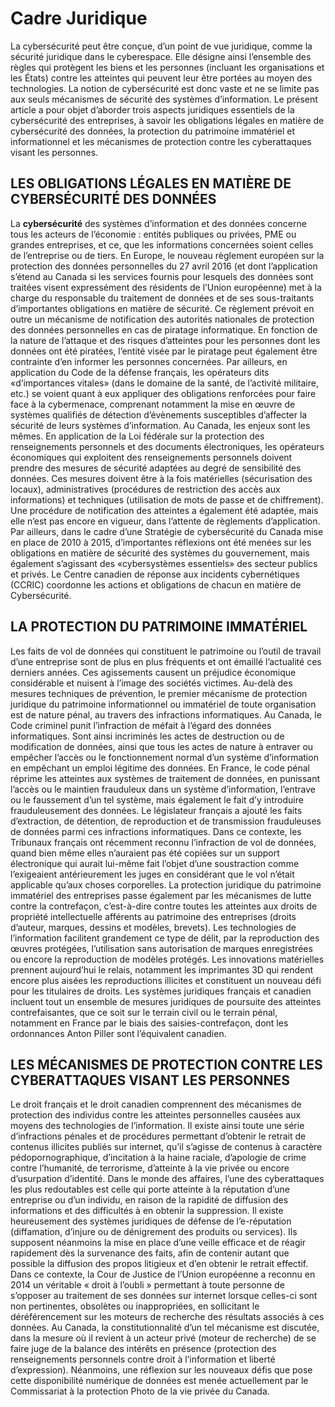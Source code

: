 
# Cadre Juridique


La cybersécurité peut être conçue, d’un point de vue juridique, comme la sécurité juridique dans le cyberespace. Elle désigne ainsi l’ensemble des règles qui protègent les biens et les personnes (incluant les organisations et les États) contre les atteintes qui peuvent leur être portées au moyen des technologies. La notion de cybersécurité est donc vaste et ne se limite pas aux seuls mécanismes de sécurité des systèmes d’information. Le présent article a pour objet d’aborder trois aspects juridiques essentiels de la cybersécurité des entreprises, à savoir les obligations légales en matière de cybersécurité des données, la protection du patrimoine immatériel et informationnel et les mécanismes de protection contre les cyberattaques visant les personnes.

## LES OBLIGATIONS LÉGALES EN MATIÈRE DE CYBERSÉCURITÉ DES DONNÉES
La **cybersécurité** des systèmes d’information et des données concerne tous les acteurs de l’économie : entités publiques ou privées, PME ou grandes entreprises, et ce, que les informations concernées soient celles de l’entreprise ou de tiers. En Europe, le nouveau règlement européen sur la protection des données personnelles du 27 avril 2016 (et dont l’application s’étend au Canada si les services fournis pour lesquels des données sont traitées visent expressément des résidents de l’Union européenne) met à la charge du responsable du traitement de données et de ses sous-traitants d’importantes obligations en matière de sécurité. Ce règlement prévoit en outre un mécanisme de notification des autorités nationales de protection des données personnelles en cas de piratage informatique. En fonction de la nature de l’attaque et des risques d’atteintes pour les personnes dont les données ont été piratées, l’entité visée par le piratage peut également être contrainte d’en informer les personnes concernées. Par ailleurs, en application du Code de la défense français, les opérateurs dits «d’importances vitales» (dans le domaine de la santé, de l’activité militaire, etc.) se voient quant à eux appliquer des obligations renforcées pour faire face à la cybermenace, comprenant notamment la mise en œuvre de systèmes qualifiés de détection d’évènements susceptibles d’affecter la sécurité de leurs systèmes d’information. Au Canada, les enjeux sont les mêmes. En application de la Loi fédérale sur la protection des renseignements personnels et des documents électroniques, les opérateurs économiques qui exploitent des renseignements personnels doivent prendre des mesures de sécurité adaptées au degré de sensibilité des données. Ces mesures doivent être à la fois matérielles (sécurisation des locaux), administratives (procédures de restriction des accès aux informations) et techniques (utilisation de mots de passe et de chiffrement). Une procédure de notification des atteintes a également été adaptée, mais elle n’est pas encore en vigueur, dans l’attente de règlements d’application. Par ailleurs, dans le cadre d’une Stratégie de cybersécurité du Canada mise en place de 2010 à 2015, d’importantes réflexions ont été menées sur les obligations en matière de sécurité des systèmes du gouvernement, mais également s’agissant des «cybersystèmes essentiels» des secteur publics et privés. Le Centre canadien de réponse aux incidents cybernétiques (CCRIC) coordonne les actions et obligations de chacun en matière de Cybersécurité.

## LA PROTECTION DU PATRIMOINE IMMATÉRIEL
Les faits de vol de données qui constituent le patrimoine ou l’outil de travail d’une entreprise sont de plus en plus fréquents et ont émaillé l’actualité ces derniers années. Ces agissements causent un préjudice économique considérable et nuisent à l’image des sociétés victimes. Au-delà des mesures techniques de prévention, le premier mécanisme de protection juridique du patrimoine informationnel ou immatériel de toute organisation est de nature pénal, au travers des infractions informatiques. Au Canada, le Code criminel punit l’infraction de méfait à l’égard des données informatiques. Sont ainsi incriminés les actes de destruction ou de modification de données, ainsi que tous les actes de nature à entraver ou empêcher l’accès ou le fonctionnement normal d’un système d’information en empêchant un emploi légitime des données. En France, le code pénal réprime les atteintes aux systèmes de traitement de données, en punissant l’accès ou le maintien frauduleux dans un système d’information, l’entrave ou le faussement d’un tel système, mais également le fait d’y introduire frauduleusement des données. Le législateur français a ajouté les faits d’extraction, de détention, de reproduction et de transmission frauduleuses de données parmi ces infractions informatiques. Dans ce contexte, les Tribunaux français ont récemment reconnu l’infraction de vol de données, quand bien même elles n’auraient pas été copiées sur un support électronique qui aurait lui-même fait l’objet d’une soustraction comme l’exigeaient antérieurement les juges en considérant que le vol n’était applicable qu’aux choses corporelles. La protection juridique du patrimoine immatériel des entreprises passe également par les mécanismes de lutte contre la contrefaçon, c’est-à-dire contre toutes les atteintes aux droits de propriété intellectuelle afférents au patrimoine des entreprises (droits d’auteur, marques, dessins et modèles, brevets). Les technologies de l’information facilitent grandement ce type de délit, par la reproduction des œuvres protégées, l’utilisation sans autorisation de marques enregistrées ou encore la reproduction de modèles protégés. Les innovations matérielles prennent aujourd’hui le relais, notamment les imprimantes 3D qui rendent encore plus aisées les reproductions illicites et constituent un nouveau défi pour les titulaires de droits. Les systèmes juridiques français et canadien incluent tout un ensemble de mesures juridiques de poursuite des atteintes contrefaisantes, que ce soit sur le terrain civil ou le terrain pénal, notamment en France par le biais des saisies-contrefaçon, dont les ordonnances Anton Piller sont l’équivalent canadien.

## LES MÉCANISMES DE PROTECTION CONTRE LES CYBERATTAQUES VISANT LES PERSONNES 
Le droit français et le droit canadien comprennent des mécanismes de protection des individus contre les atteintes personnelles causées aux moyens des technologies de l’information. Il existe ainsi toute une série d’infractions pénales et de procédures permettant d’obtenir le retrait de contenus illicites publiés sur internet, qu’il s’agisse de contenus à caractère pédopornographique, d’incitation à la haine raciale, d’apologie de crime contre l’humanité, de terrorisme, d’atteinte à la vie privée ou encore d’usurpation d’identité. Dans le monde des affaires, l’une des cyberattaques les plus redoutables est celle qui porte atteinte à la réputation d’une entreprise ou d’un individu, en raison de la rapidité de diffusion des informations et des difficultés à en obtenir la suppression. Il existe heureusement des systèmes juridiques de défense de l’e-réputation (diffamation, d’injure ou de dénigrement des produits ou services). Ils supposent néanmoins la mise en place d’une veille efficace et de réagir rapidement dès la survenance des faits, afin de contenir autant que possible la diffusion des propos litigieux et d’en obtenir le retrait effectif.
Dans ce contexte, la Cour de Justice de l’Union européenne a reconnu en 2014 un véritable « droit à l’oubli » permettant à toute personne de s’opposer au traitement de ses données sur internet lorsque celles-ci sont non pertinentes, obsolètes ou inappropriées, en sollicitant le déréférencement sur les moteurs de recherche des résultats associés à ces données. Au Canada, la constitutionnalité d’un tel mécanisme est discutée, dans la mesure où il revient à un acteur privé (moteur de recherche) de se faire juge de la balance des intérêts en présence (protection des renseignements personnels contre droit à l’information et liberté d’expression). Néanmoins, une réflexion sur les nouveaux défis que pose cette disponibilité numérique de données est menée actuellement par le Commissariat à la protection Photo de la vie privée du Canada.

